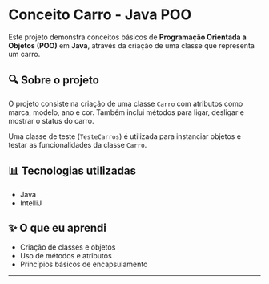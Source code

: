 
# Conceito Carro - Java POO

Este projeto demonstra conceitos básicos de **Programação Orientada a Objetos (POO)** em **Java**, através da criação de uma classe que representa um carro.

## 🔍 Sobre o projeto
O projeto consiste na criação de uma classe `Carro` com atributos como marca, modelo, ano e cor. Também inclui métodos para ligar, desligar e mostrar o status do carro.

Uma classe de teste (`TesteCarros`) é utilizada para instanciar objetos e testar as funcionalidades da classe `Carro`.

## 📊 Tecnologias utilizadas
- Java
- IntelliJ

## ✨ O que eu aprendi
- Criação de classes e objetos
- Uso de métodos e atributos
- Princípios básicos de encapsulamento

---
